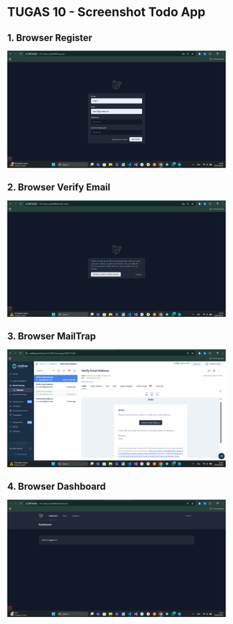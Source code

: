 # TUGAS 10 - Screenshot Todo App

## 1. Browser Register
![alt text](/screenshot/tugas10/BrowserRegister.png) 

## 2. Browser Verify Email
![alt text](/screenshot/tugas10/BrowserVerifyEmail.png)

## 3. Browser MailTrap
![alt text](/screenshot/tugas10/BrowserMailTrap.png)

## 4. Browser Dashboard
![alt text](/screenshot/tugas10/BrowserDashoard.png)